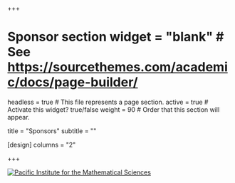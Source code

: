 +++
# Sponsor section widget = "blank"  # See https://sourcethemes.com/academic/docs/page-builder/
headless = true  # This file represents a page section.
active = true  # Activate this widget? true/false
weight = 90  # Order that this section will appear.

title = "Sponsors"
subtitle = ""

[design]
columns = "2"

+++
<div class="row">
<div class="col-lg-2"></div>
<div class="col-lg-8 mb-4 sponsor">
    <a href="https://www.pims.math.ca" target="_blank"><img src="/media/pims-logo.png" alt="Pacific Institute for the Mathematical Sciences" /></a>
</div>
<div class="col-lg-2"></div>
